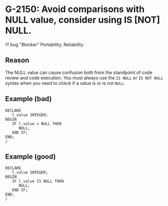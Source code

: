 # G-2150: Avoid comparisons with NULL value, consider using IS [NOT] NULL.

!!! bug "Blocker"
    Portability, Reliability

## Reason

The NULL value can cause confusion both from the standpoint of code review and code execution. You must always use the `IS NULL` or `IS NOT NULL` syntax when you need to check if a value is or is not `NULL`.

## Example (bad)

```
DECLARE
   l_value INTEGER;
BEGIN
   IF l_value = NULL THEN
      NULL;
   END IF;
END;
/
```

## Example (good)

```
DECLARE
   l_value INTEGER;
BEGIN
   IF l_value IS NULL THEN
      NULL;
   END IF;
END;
/
```